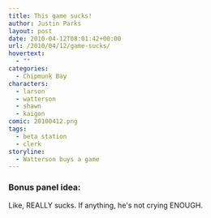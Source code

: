 ```yaml
---
title: This game sucks!
author: Justin Parks
layout: post
date: 2010-04-12T08:01:42+00:00
url: /2010/04/12/game-sucks/
hovertext:
  - ""
categories:
  - Chipmunk Bay
characters:
  - larson
  - watterson
  - shawn
  - kaigon
comic: 20100412.png
tags:
  - beta station
  - clerk 
storyline:
  - Watterson buys a game
---
```

### Bonus panel idea:
Like, REALLY sucks. If anything, he's not crying ENOUGH.